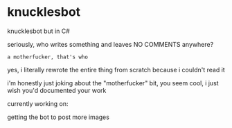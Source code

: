 # knucklesbot
knucklesbot but in C#


seriously, who writes something and leaves NO COMMENTS anywhere?
    
    
    
    a motherfucker, that's who


yes, i literally rewrote the entire thing from scratch because i couldn't read it





i'm honestly just joking about the "motherfucker" bit, you seem cool, i just wish you'd documented your work


currently working on:

getting the bot to post more images
